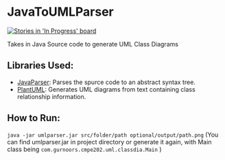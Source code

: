 # JavaToUMLParser

[![Stories in 'In Progress' board](https://badge.waffle.io/gurnoors/JavaToUMLParser.svg?label=in%20progress&title=In%20Progress)](http://waffle.io/gurnoors/JavaToUMLParser)

Takes in Java Source code to generate UML Class Diagrams

## Libraries Used:
- [JavaParser](http://javaparser.org): Parses the spurce code to an abstract syntax tree. 
- [PlantUML](http://plantuml.com/class-diagram): Generates UML diagrams from text containing class relationship information.


## How to Run:
```java -jar umlparser.jar src/folder/path optional/output/path.png```
(You can find umlparser.jar in project directory or generate it again, with Main class being ```com.gurnoors.cmpe202.uml.classdia.Main``` )

